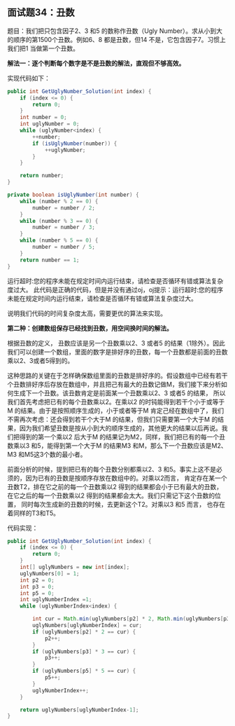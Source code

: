 ## 面试题34：丑数


题目：我们把只包含因子2、3 和5 的数称作丑数（Ugly Number）。求从小到大的顺序的第1500个丑数。例如6、8 都是丑数，但14 不是，它包含因子7。习惯上我们把1 当做第一个丑数。


**解法一：逐个判断每个数字是不是丑数的解法，直观但不够高效。**

实现代码如下：
```java
public int GetUglyNumber_Solution(int index) {
    if (index <= 0) {
        return 0;
    }
    int number = 0;
    int uglyNumber = 0;
    while (uglyNumber<index) {
        ++number;
        if (isUglyNumber(number)) {
            ++uglyNumber;
        }
    }

    return number;
}

private boolean isUglyNumber(int number) {
    while (number % 2 == 0) {
        number = number / 2;
    }
    while (number % 3 == 0) {
        number = number / 3;
    }
    while (number % 5 == 0) {
        number = number / 5;
    }
    return number == 1;
}
```
运行超时:您的程序未能在规定时间内运行结束，请检查是否循环有错或算法复杂度过大。
此代码是正确的代码，但是并没有通过oj，oj提示：运行超时:您的程序未能在规定时间内运行结束，请检查是否循环有错或算法复杂度过大。

说明我们代码的时间复杂度太高，需要更优的算法来实现。

**第二种：创建数组保存已经找到丑数，用空间换时间的解法。**

根据丑数的定义， 丑数应该是另一个丑数乘以2、3 或者5 的结果（1除外）。因此我们可以创建一个数组，里面的数字是排好序的丑数，每一个丑数都是前面的丑数乘以2、3或者5得到的。

这种思路的关键在于怎样确保数组里面的丑数是排好序的。假设数组中已经有若干个丑数排好序后存放在数组中，并且把己有最大的丑数记做M，我们接下来分析如何生成下一个丑数。该丑数肯定是前面某一个丑数乘以2、3 或者5 的结果， 所以我们首先考虑把已有的每个丑数乘以2。在乘以2 的时钝能得到若干个小于或等于M 的结果。由于是按照顺序生成的，小于或者等于M 肯定己经在数组中了，我们不需再次考虑：还会得到若干个大于M 的结果，但我们只需要第一个大于M 的结果，因为我们希望丑数是按从小到大的顺序生成的，其他更大的结果以后再说。我们把得到的第一个乘以2 后大于M 的结果记为M2，同样，我们把已有的每一个丑数乘以3 和5，能得到第一个大于M 的结果M3 和M，那么下一个丑数应该是M2、M3 和M5这3个数的最小者。

前面分析的时候，提到把已有的每个丑数分别都乘以2、3 和5。事实上这不是必须的，因为已有的丑数是按顺序存放在数组中的。对乘以2而言， 肯定存在某一个丑数T2，排在它之前的每一个丑数乘以2 得到的结果都会小于已有最大的丑数，在它之后的每一个丑数乘以2 得到的结果都会太大。我们只需记下这个丑数的位置， 同时每次生成新的丑数的时候，去更新这个T2。对乘以3 和5 而言， 也存在着同样的T3和T5。


代码实现：
```java
public int GetUglyNumber_Solution(int index) {
    if (index <= 0) {
        return 0;
    }
    int[] uglyNumbers = new int[index];
    uglyNumbers[0] = 1;
    int p2 = 0;
    int p3 = 0;
    int p5 = 0;
    int uglyNumberIndex =1;
    while (uglyNumberIndex<index) {

        int cur = Math.min(uglyNumbers[p2] * 2, Math.min(uglyNumbers[p3] * 3, uglyNumbers[p5] * 5));
        uglyNumbers[uglyNumberIndex] = cur;
        if (uglyNumbers[p2] * 2 == cur) {
            p2++;
        }
        if (uglyNumbers[p3] * 3 == cur) {
            p3++;
        }
        if (uglyNumbers[p5] * 5 == cur) {
            p5++;
        }
        uglyNumberIndex++;
    }

    return uglyNumbers[uglyNumberIndex-1];
}
```





